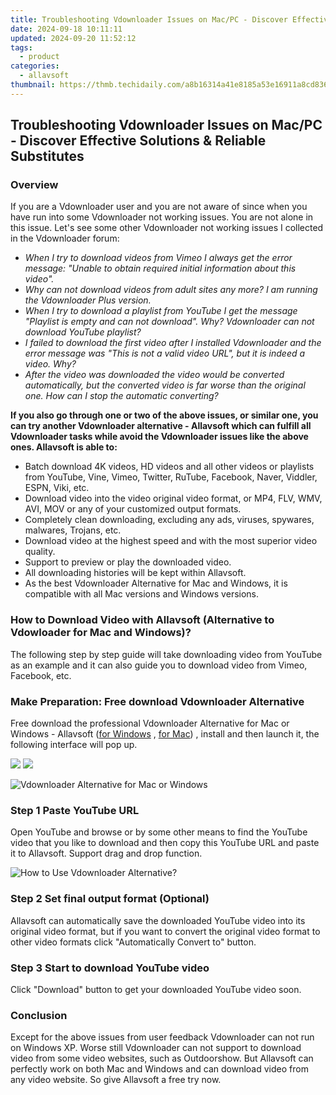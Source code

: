 ```yaml
---
title: Troubleshooting Vdownloader Issues on Mac/PC - Discover Effective Solutions & Reliable Substitutes
date: 2024-09-18 10:11:11
updated: 2024-09-20 11:52:12
tags:
  - product
categories:
  - allavsoft
thumbnail: https://thmb.techidaily.com/a8b16314a41e8185a53e16911a8cd83652896b6771ffcd18a8d5ccdaa894f672.jpg
---
```


## Troubleshooting Vdownloader Issues on Mac/PC - Discover Effective Solutions & Reliable Substitutes

### Overview

If you are a Vdownloader user and you are not aware of since when you have run into some Vdownloader not working issues. You are not alone in this issue. Let's see some other Vdownloader not working issues I collected in the Vdownloader forum:

* _When I try to download videos from Vimeo I always get the error message: "Unable to obtain required initial information about this video"._
* _Why can not download videos from adult sites any more? I am running the Vdownloader Plus version._
* _When I try to download a playlist from YouTube I get the message "Playlist is empty and can not download". Why? Vdownloader can not download YouTube playlist?_
* _I failed to download the first video after I installed Vdownloader and the error message was "This is not a valid video URL", but it is indeed a video. Why?_
* _After the video was downloaded the video would be converted automatically, but the converted video is far worse than the original one. How can I stop the automatic converting?_

**If you also go through one or two of the above issues, or similar one, you can try another Vdownloader alternative - Allavsoft which can fulfill all Vdownloader tasks while avoid the Vdownloader issues like the above ones. Allavsoft is able to:**

* Batch download 4K videos, HD videos and all other videos or playlists from YouTube, Vine, Vimeo, Twitter, RuTube, Facebook, Naver, Viddler, ESPN, Viki, etc.
* Download video into the video original video format, or MP4, FLV, WMV, AVI, MOV or any of your customized output formats.
* Completely clean downloading, excluding any ads, viruses, spywares, malwares, Trojans, etc.
* Download video at the highest speed and with the most superior video quality.
* Support to preview or play the downloaded video.
* All downloading histories will be kept within Allavsoft.
* As the best Vdownloader Alternative for Mac and Windows, it is compatible with all Mac versions and Windows versions.

### How to Download Video with Allavsoft (Alternative to Vdowloader for Mac and Windows)?

The following step by step guide will take downloading video from YouTube as an example and it can also guide you to download video from Vimeo, Facebook, etc.

### Make Preparation: Free download Vdownloader Alternative

Free download the professional Vdownloader Alternative for Mac or Windows - Allavsoft ([for Windows](https://tools.techidaily.com/allavsoft/products/) , [for Mac](https://tools.techidaily.com/allavsoft/products/)) , install and then launch it, the following interface will pop up.

[![](https://www.allavsoft.com/how-to/../images/how-to/free-download-win.jpg)](https://tools.techidaily.com/allavsoft/products/) [![](https://www.allavsoft.com/how-to/../images/how-to/free-download-mac.jpg)](https://tools.techidaily.com/allavsoft/products/)

![Vdownloader Alternative for Mac or Windows](https://www.allavsoft.com/how-to/../images/allavsoft/screen-shot-600.jpg)

### Step 1 Paste YouTube URL

Open YouTube and browse or by some other means to find the YouTube video that you like to download and then copy this YouTube URL and paste it to Allavsoft. Support drag and drop function.

![How to Use Vdownloader Alternative?](https://www.allavsoft.com/how-to/../images/how-to/download-rtmp-video/download-rtmp-video.jpg)

### Step 2 Set final output format (Optional)

Allavsoft can automatically save the downloaded YouTube video into its original video format, but if you want to convert the original video format to other video formats click "Automatically Convert to" button.

### Step 3 Start to download YouTube video

Click "Download" button to get your downloaded YouTube video soon.

### Conclusion

Except for the above issues from user feedback Vdownloader can not run on Windows XP. Worse still Vdownloader can not support to download video from some video websites, such as Outdoorshow. But Allavsoft can perfectly work on both Mac and Windows and can download video from any video website. So give Allavsoft a free try now.

<ins class="adsbygoogle"
     style="display:block"
     data-ad-format="autorelaxed"
     data-ad-client="ca-pub-7571918770474297"
     data-ad-slot="1223367746"></ins>



<ins class="adsbygoogle"
     style="display:block"
     data-ad-client="ca-pub-7571918770474297"
     data-ad-slot="8358498916"
     data-ad-format="auto"
     data-full-width-responsive="true"></ins>
